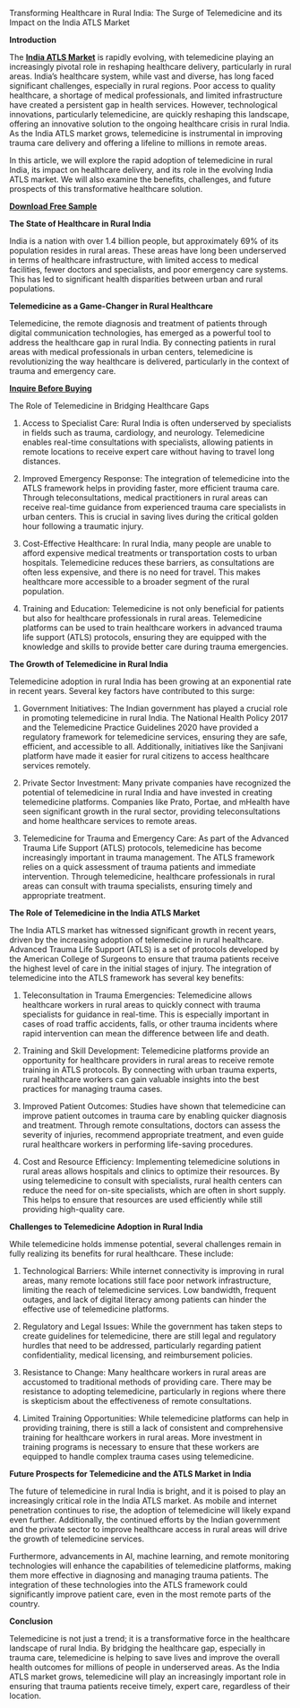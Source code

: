Transforming Healthcare in Rural India: The Surge of Telemedicine and its Impact on the India ATLS Market

**Introduction**

The **[India ATLS Market](https://www.nextmsc.com/report/india-automated-truck-trailer-loading-system-market)** is rapidly evolving, with telemedicine playing an increasingly pivotal role in reshaping healthcare delivery, particularly in rural areas. India’s healthcare system, while vast and diverse, has long faced significant challenges, especially in rural regions. Poor access to quality healthcare, a shortage of medical professionals, and limited infrastructure have created a persistent gap in health services. However, technological innovations, particularly telemedicine, are quickly reshaping this landscape, offering an innovative solution to the ongoing healthcare crisis in rural India. As the India ATLS market grows, telemedicine is instrumental in improving trauma care delivery and offering a lifeline to millions in remote areas.

In this article, we will explore the rapid adoption of telemedicine in rural India, its impact on healthcare delivery, and its role in the evolving India ATLS market. We will also examine the benefits, challenges, and future prospects of this transformative healthcare solution.

**[Download Free Sample](https://www.nextmsc.com/india-automated-truck-trailer-loading-system-market/request-sample)** 

**The State of Healthcare in Rural India**

India is a nation with over 1.4 billion people, but approximately 69% of its population resides in rural areas. These areas have long been underserved in terms of healthcare infrastructure, with limited access to medical facilities, fewer doctors and specialists, and poor emergency care systems. This has led to significant health disparities between urban and rural populations.

**Telemedicine as a Game-Changer in Rural Healthcare**

Telemedicine, the remote diagnosis and treatment of patients through digital communication technologies, has emerged as a powerful tool to address the healthcare gap in rural India. By connecting patients in rural areas with medical professionals in urban centers, telemedicine is revolutionizing the way healthcare is delivered, particularly in the context of trauma and emergency care.

**[Inquire Before Buying](https://www.nextmsc.com/india-automated-truck-trailer-loading-system-market/inquire-before-buying)** 

The Role of Telemedicine in Bridging Healthcare Gaps

  1. Access to Specialist Care: Rural India is often underserved by specialists in fields such as trauma, cardiology, and neurology. Telemedicine enables real-time consultations with specialists, allowing patients in remote locations to receive expert care without having to travel long distances.
  
  2. Improved Emergency Response: The integration of telemedicine into the ATLS framework helps in providing faster, more efficient trauma care. Through teleconsultations, medical practitioners in rural areas can receive real-time guidance from experienced trauma care specialists in urban centers. This is crucial in saving lives during the critical golden hour following a traumatic injury.
  
  3. Cost-Effective Healthcare: In rural India, many people are unable to afford expensive medical treatments or transportation costs to urban hospitals. Telemedicine reduces these barriers, as consultations are often less expensive, and there is no need for travel. This makes healthcare more accessible to a broader segment of the rural population.
  
  4. Training and Education: Telemedicine is not only beneficial for patients but also for healthcare professionals in rural areas. Telemedicine platforms can be used to train healthcare workers in advanced trauma life support (ATLS) protocols, ensuring they are equipped with the knowledge and skills to provide better care during trauma emergencies.

**The Growth of Telemedicine in Rural India**

Telemedicine adoption in rural India has been growing at an exponential rate in recent years. Several key factors have contributed to this surge:
    
  1. Government Initiatives: The Indian government has played a crucial role in promoting telemedicine in rural India. The National Health Policy 2017 and the Telemedicine Practice Guidelines 2020 have provided a regulatory framework for telemedicine services, ensuring they are safe, efficient, and accessible to all. Additionally, initiatives like the Sanjivani platform have made it easier for rural citizens to access healthcare services remotely.
  
  2. Private Sector Investment: Many private companies have recognized the potential of telemedicine in rural India and have invested in creating telemedicine platforms. Companies like Prato, Portae, and mHealth have seen significant growth in the rural sector, providing teleconsultations and home healthcare services to remote areas.
  
  3. Telemedicine for Trauma and Emergency Care: As part of the Advanced Trauma Life Support (ATLS) protocols, telemedicine has become increasingly important in trauma management. The ATLS framework relies on a quick assessment of trauma patients and immediate intervention. Through telemedicine, healthcare professionals in rural areas can consult with trauma specialists, ensuring timely and appropriate treatment.

**The Role of Telemedicine in the India ATLS Market**

The India ATLS market has witnessed significant growth in recent years, driven by the increasing adoption of telemedicine in rural healthcare. Advanced Trauma Life Support (ATLS) is a set of protocols developed by the American College of Surgeons to ensure that trauma patients receive the highest level of care in the initial stages of injury. The integration of telemedicine into the ATLS framework has several key benefits:
    
  1. Teleconsultation in Trauma Emergencies: Telemedicine allows healthcare workers in rural areas to quickly connect with trauma specialists for guidance in real-time. This is especially important in cases of road traffic accidents, falls, or other trauma incidents where rapid intervention can mean the difference between life and death.
  
  2. Training and Skill Development: Telemedicine platforms provide an opportunity for healthcare providers in rural areas to receive remote training in ATLS protocols. By connecting with urban trauma experts, rural healthcare workers can gain valuable insights into the best practices for managing trauma cases.
  
  3. Improved Patient Outcomes: Studies have shown that telemedicine can improve patient outcomes in trauma care by enabling quicker diagnosis and treatment. Through remote consultations, doctors can assess the severity of injuries, recommend appropriate treatment, and even guide rural healthcare workers in performing life-saving procedures.
  
  4. Cost and Resource Efficiency: Implementing telemedicine solutions in rural areas allows hospitals and clinics to optimize their resources. By using telemedicine to consult with specialists, rural health centers can reduce the need for on-site specialists, which are often in short supply. This helps to ensure that resources are used efficiently while still providing high-quality care.

**Challenges to Telemedicine Adoption in Rural India**

While telemedicine holds immense potential, several challenges remain in fully realizing its benefits for rural healthcare. These include:
    
  1. Technological Barriers: While internet connectivity is improving in rural areas, many remote locations still face poor network infrastructure, limiting the reach of telemedicine services. Low bandwidth, frequent outages, and lack of digital literacy among patients can hinder the effective use of telemedicine platforms.
  
  2. Regulatory and Legal Issues: While the government has taken steps to create guidelines for telemedicine, there are still legal and regulatory hurdles that need to be addressed, particularly regarding patient confidentiality, medical licensing, and reimbursement policies.
  
  3. Resistance to Change: Many healthcare workers in rural areas are accustomed to traditional methods of providing care. There may be resistance to adopting telemedicine, particularly in regions where there is skepticism about the effectiveness of remote consultations.
  
  4. Limited Training Opportunities: While telemedicine platforms can help in providing training, there is still a lack of consistent and comprehensive training for healthcare workers in rural areas. More investment in training programs is necessary to ensure that these workers are equipped to handle complex trauma cases using telemedicine.

**Future Prospects for Telemedicine and the ATLS Market in India**

The future of telemedicine in rural India is bright, and it is poised to play an increasingly critical role in the India ATLS market. As mobile and internet penetration continues to rise, the adoption of telemedicine will likely expand even further. Additionally, the continued efforts by the Indian government and the private sector to improve healthcare access in rural areas will drive the growth of telemedicine services.

Furthermore, advancements in AI, machine learning, and remote monitoring technologies will enhance the capabilities of telemedicine platforms, making them more effective in diagnosing and managing trauma patients. The integration of these technologies into the ATLS framework could significantly improve patient care, even in the most remote parts of the country.

**Conclusion**

Telemedicine is not just a trend; it is a transformative force in the healthcare landscape of rural India. By bridging the healthcare gap, especially in trauma care, telemedicine is helping to save lives and improve the overall health outcomes for millions of people in underserved areas. As the India ATLS market grows, telemedicine will play an increasingly important role in ensuring that trauma patients receive timely, expert care, regardless of their location.

